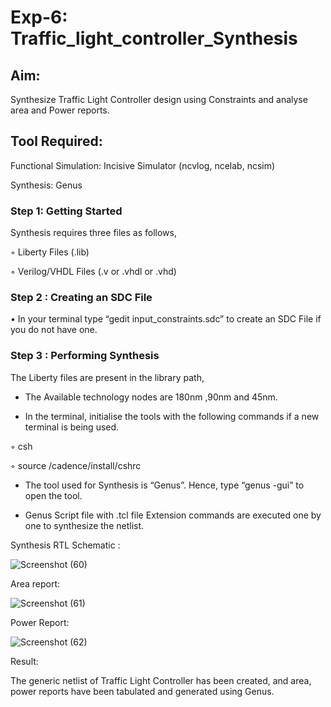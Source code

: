 # Exp-6: Traffic_light_controller_Synthesis

## Aim:

Synthesize Traffic Light Controller design using Constraints and analyse area and Power reports.

## Tool Required:

Functional Simulation: Incisive Simulator (ncvlog, ncelab, ncsim)

Synthesis: Genus

### Step 1: Getting Started

Synthesis requires three files as follows,

◦ Liberty Files (.lib)

◦ Verilog/VHDL Files (.v or .vhdl or .vhd)

### Step 2 : Creating an SDC File

•	In your terminal type “gedit input_constraints.sdc” to create an SDC File if you do not have one.

### Step 3 : Performing Synthesis

The Liberty files are present in the library path,

* The Available technology nodes are 180nm ,90nm and 45nm.

* In the terminal, initialise the tools with the following commands if a new terminal is being used.

◦ csh

◦ source /cadence/install/cshrc

* The tool used for Synthesis is “Genus”. Hence, type “genus -gui” to open the tool.

* Genus Script file with .tcl file Extension commands are executed one by one to synthesize the netlist.

Synthesis RTL Schematic :

![Screenshot (60)](https://github.com/user-attachments/assets/7af40f37-c6bc-422b-97c8-8a75f75b5f71)

Area report:

![Screenshot (61)](https://github.com/user-attachments/assets/7c4468c5-78fc-4c68-8691-5957a6d3882a)

Power Report:

![Screenshot (62)](https://github.com/user-attachments/assets/9a1cbf09-dbdb-4880-8fa8-5411a81e2f6b)

Result:

The generic netlist of Traffic Light Controller has been created, and area, power reports have been tabulated and generated using Genus.

